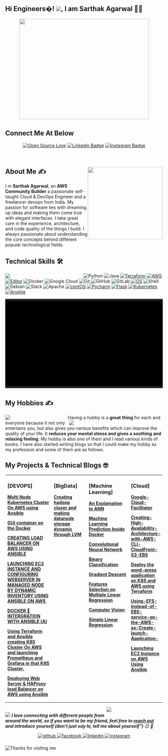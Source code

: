 ## Hi Engineers�! <img src="https://github.com/TheDudeThatCode/TheDudeThatCode/blob/master/Assets/Hi.gif" width="29px">, I am Sarthak Agarwal 👨‍🎓

<!--Header-->

<p align="center">
  <img src="https://img.etimg.com/thumb/msid-84146056,width-1200,height-900,imgsize-638053,resizemode-8,quality-100/20210706_developer-economy_01.jpg" width="414" height="320" />
</p>

## Connect Me At Below
  <!--social media icon-->
<div align="center">
 
 
 
 
[![Open Source Love](https://badges.frapsoft.com/os/v2/open-source.svg?v=103)](https://github.com/Sarthak-Agarwal1410)
[![Linkedin Badge](https://img.shields.io/badge/-Sarthak%20Agarwal-blue?style=social&logo=Linkedin&logoColor=blue&link=https://www.linkedin.com/in/sarthak-agarwal-0476331b1/)](https://www.linkedin.com/in/sarthak-agarwal-0476331b1/)
[![Instagram Badge](https://img.shields.io/badge/-Sarthak%20Agarwal-blue?style=social&logo=Instagram&link=https://www.instagram.com/sarthak_ag.1410/?hl=en/)](https://www.instagram.com/sarthak_ag.1410/?hl=en/) 



</div>  

</br>


<!--About Me-->
<div>
 <p>
  <img width="240" height="230" align='right' src="https://avatars.githubusercontent.com/u/69386523?s=120&v=4"> 
</p>
  


## About Me ✍
 
 I m <b> Sarthak Agarwal</b>, an <b>AWS Community Builder</b> a passionate self-taught Cloud & DevOps Engineer and a freelancer devops from India. My passion for software lies with dreaming up ideas and making them come true with elegant interfaces. I take great care in the experience, architecture, and code quality of the things I build. I always passionate about understanding the core concepts behind different popular technological fields. 


</div>

<!--technical skill-->

## Technical Skills 🛠 

<img align='left' src='https://media.giphy.com/media/SWoSkN6DxTszqIKEqv/giphy.gif' width='250"'>

![Python](https://img.shields.io/badge/-Python-black?style=flat-square&logo=Python)
![Java](https://img.shields.io/badge/-java-E34A86?style=flat-square&logo=java)
[![Terraform](https://img.shields.io/badge/Learning-Terraform-623ce4?style=flat-square&logo=terraform&logoColor=white)](https://www.terraform.io/)
[![AWS](https://img.shields.io/badge/Learning-AWS-FF9900?style=flat-square&logo=amazon-aws&logoColor=white)](https://github.com/br3ndonland/awsdev)
[![Editor](https://img.shields.io/badge/Editor-VSCode-blue?style=flat-square&logo=visual-studio-code&logoColor=white)](https://code.visualstudio.com/)
![Docker](https://img.shields.io/badge/-Docker-black?style=flat-square&logo=docker)
![Google Cloud](https://img.shields.io/badge/Google%20Cloud-black?style=flat-square&logo=google-cloud)
![Git](https://img.shields.io/badge/-Git-black?style=flat-square&logo=git)
![GitHub](https://img.shields.io/badge/-GitHub-181717?style=flat-square&logo=github)
![GitLab](https://img.shields.io/badge/-GitLab-FCA121?style=flat-square&logo=gitlab)
[![OS](https://img.shields.io/badge/OS-Linux-informational?style=flat-square&logo=linux&logoColor=white)](https://en.wikipedia.org/wiki/Linux)
 ![Shell](https://img.shields.io/badge/-Shell-blasck?style=plastic&logo=Shell)
 ![Debian](https://img.shields.io/badge/-Debian-A80030?style=flat-square&logo=Debian&logoColor=white)
 ![Slack](https://img.shields.io/badge/-Slack-E01563?style=flat-square&logo=Slack&logoColor=white)
 ![Apache](https://img.shields.io/badge/-Apache-D22128?style=flat-square&logo=Apache&logoColor=white)
 [![centOS](https://img.shields.io/badge/CentOS-7.0-blue?style=flat-square&logo=CentOS&logoColor=262577)](https://www.centos.org/)
 [![Pycharm](https://img.shields.io/badge/IDE-PyCharm-yellow?style=flat-square&logo=JetBrains)](https://www.jetbrains.com/pycharm/)
 [![Flask](https://img.shields.io/badge/-Flask-000000?style=flat-square&logo=Flask&logoColor=ffffff)](https://flask.palletsprojects.com/)
 [![Kubernetes](https://img.shields.io/badge/-Kubernetes-326CE5?style=flat-square&logo=Kubernetes&logoColor=ffffff)](https://kubernetes.io/)
 [![Ansible](https://img.shields.io/badge/-ansible-326CE5?style=flat-square&logo=ansible&logoColor=000000)](https://ansible.io/)

<p align="center">
  <img src="https://github.com/amit17133129/amit17133129/blob/main/MySkills.gif?raw=true"/>
</p>
 <!--My Hobbies-->
 
 

## My Hobbies ✍

<img align='left' src='https://octodex.github.com/images/hula_loop_octodex03.gif' width='200"'>
 
Having a hobby is a <b>great</b> <img align='right' src='https://github.com/hackcoderr/hackcoderr/blob/main/assets/hobbies.png' width='300"'><b>thing</b> for each and everyone because it not only entertains you,
but also gives you various benefits which can improve the quality of your life. It <b>reduces your mental stress and gives a soothing and relaxing feeling</b>. My hobby is also one of them and I read various kinds of books. I have also started writing blogs so that I could make my hobby as my profession and some of them are as follows.
##


##





<!--BLOG Process-->
## My Projects & Technical Blogs 🤓
<b>
<table><tr><td valign="top" width="33%">

### [DEVOPS]
<!-- recent_releases starts -->

[Multi Node Kubernetes Cluster On AWS using Ansible](https://www.linkedin.com/posts/sarthak-agarwal-0476331b1_connetions-vimaldaga-righteducation-activity-6850406720590626816-MhGI)

[GUI container on the Docker](https://www.linkedin.com/posts/sarthak-agarwal-0476331b1_connetions-vimaldaga-righteducation-activity-6805471904711884801-m3LE)

[CREATING LOAD BALANCER ON AWS USING ANSIBLE ](https://www.linkedin.com/posts/amit-sharma-35439016a_ansible-task3-creatingabrloadabrbalancerabronabrawsabrusingabransible-activity-6705502102753542144-LbM2/)

[LAUNCHING EC2 INSTANCE AND CONFIGURING WEBSERVER IN MANAGED NODE BY DYNAMIC INVENTORY USING ANSIBLE ON AWS ​](https://www.linkedin.com/posts/amit-sharma-35439016a_ansible-task2-devopsengineer-activity-6702545496298266624-c26H/)

[DOCKER 🐳 INTERGRATION WITH ANSIBLE (A)](https://www.linkedin.com/pulse/docker-intergration-ansible-task-1-amit-sharma/)

[Using Terraform and Ansible creating K8S Cluster On AWS and launching Prometheus and Grafana in that K8S Cluster.](https://www.linkedin.com/feed/update/urn:li:activity:6702127648476413952/)

[Deploying Web Server & HAProxy load Balancer on AWS using Ansible](https://www.linkedin.com/pulse/ansible-task-3-creating-load-balancer-aws-using-amit-sharma/)

</td><td valign="top" width="25%"> 
 
### [BigData]
<!-- recent_releases starts -->
 [Creating hadoop cluser and making datanode storage dynamic through LVM](https://www.linkedin.com/pulse/hadoop-static-partition-lvm-amit-sharma/)
 
</td><td valign="top" width="30%"> 

### [Machine Learning]
<!-- blog starts -->

[An Explaination to ANN](https://github.com/amit17133129/An-Explanation-To-Artificial-Neural-Network/blob/main/Churn_Modelling.ipynb)

[Machine Learning Prediction Inside Docker](https://www.linkedin.com/posts/sarthak-agarwal-0476331b1_enthusiasts-docker-dockerhub-activity-6804512879157506048-Stae)

[Convolutional Neural Network ](https://www.linkedin.com/pulse/mlops-day-24-convolutional-neural-network-amit-sharma/)

[Binary Classification](https://www.linkedin.com/pulse/mlops-day-20-binary-classification-amit-sharma/)

[Gradient Descent](https://www.linkedin.com/pulse/mlops-day-11-gradient-descent-amit-sharma/)

[Features Selection on Multiple Linear Regression](https://www.linkedin.com/pulse/mlops-day-7-features-selection-multiple-linear-amit-sharma/)

[Computer Vision](https://www.linkedin.com/posts/sarthak-agarwal-0476331b1_connetions-vimaldaga-righteducation-activity-6810986530300035072-4rNw)

[Simple Linear Regression](https://www.linkedin.com/pulse/day-4-machine-learning-amit-sharma/)

</td><td valign="top" width="50%">

### [Cloud]
<!-- tils starts -->
  
[Google-Cloud-Facilitator](https://www.cloudskillsboost.google/public_profiles/f9a7e00c-4161-4e4e-ab72-edd790807729)
  
[Creating-High-Availability-Architecture-with-AWS-CLI-CloudFront-S3-EBS](https://www.linkedin.com/pulse/creating-high-availability-architecture-aws-cli-s3-ebs-amit-sharma/)

[Deploy the word-press application on K8S and AWS using Terraform](https://www.linkedin.com/pulse/hybrid-multi-cloud-task-6-deploy-word-press-k8s-aws-using-amit-sharma/) 

[Using-EFS-instead-of-EBS-service-on-the-AWS-as-Create-launch-Application-](https://www.linkedin.com/feed/update/urn:li:activity:6720384729843146752/)

[Launching EC2 Instance on AWS Using Ansible](https://www.linkedin.com/feed/update/urn:li:activity:6720384622833860608/)

</td></tr></table> </b>

<!--footer-->

<img align='right' src="https://media.giphy.com/media/M9gbBd9nbDrOTu1Mqx/giphy.gif" width="180">

##
<img src="https://media.giphy.com/media/LnQjpWaON8nhr21vNW/giphy.gif" width="60"> <em><b>I love connecting with different people from around the world, so if you want to be my friend, feel free to [reach out](https://wa.me/+919084369325) and introduce yourself (don’t just say hi, tell me about yourself")</b> 😊 💜</em>


<div align="center">
<a href="https://github.com/Sarthak-Agarwal1410" target="_blank">
<img src=https://img.shields.io/badge/github-%2324292e.svg?&style=for-the-badge&logo=github&logoColor=white alt=github style="margin-bottom: 5px;" />
</a>
<a href="https://m.facebook.com/profile.php?lst=100051903403433%3A100051903403433%3A1605120679" target="_blank">
<img src=https://img.shields.io/badge/facebook-%232E87FB.svg?&style=for-the-badge&logo=facebook&logoColor=white alt=facebook style="margin-bottom: 5px;" />
</a>
<a href="https://www.linkedin.com/in/sarthak-agarwal-0476331b1/" target="_blank">
<img src=https://img.shields.io/badge/linkedin-%231E77B5.svg?&style=for-the-badge&logo=linkedin&logoColor=white alt=linkedin style="margin-bottom: 5px;" />
</a>
<a href="https://www.instagram.com/sarthak_ag.1410/?hl=en" target="_blank">
<img src=https://img.shields.io/badge/instagram-%23000000.svg?&style=for-the-badge&logo=instagram&logoColor=white alt=instagram style="margin-bottom: 5px;" />
</a>  



</div>  
  

<br/>  


   
<img height="120" alt="Thanks for visiting me" width="100%" src="https://raw.githubusercontent.com/BrunnerLivio/brunnerlivio/master/images/marquee.svg" />

